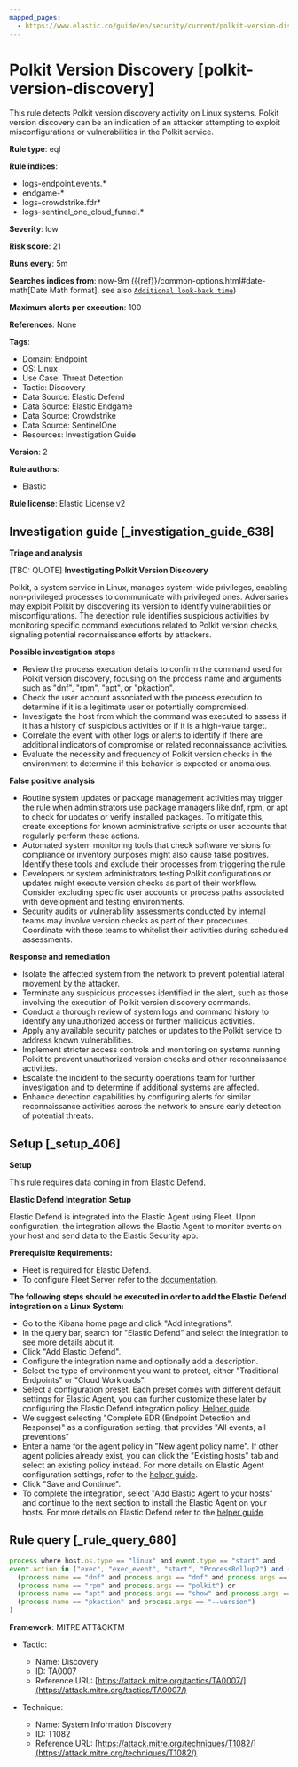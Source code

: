 ```yaml
---
mapped_pages:
  - https://www.elastic.co/guide/en/security/current/polkit-version-discovery.html
---
```


# Polkit Version Discovery [polkit-version-discovery]

This rule detects Polkit version discovery activity on Linux systems. Polkit version discovery can be an indication of an attacker attempting to exploit misconfigurations or vulnerabilities in the Polkit service.

**Rule type**: eql

**Rule indices**:

* logs-endpoint.events.*
* endgame-*
* logs-crowdstrike.fdr*
* logs-sentinel_one_cloud_funnel.*

**Severity**: low

**Risk score**: 21

**Runs every**: 5m

**Searches indices from**: now-9m ({{ref}}/common-options.html#date-math[Date Math format], see also [`Additional look-back time`](docs-content://solutions/security/detect-and-alert/create-detection-rule.md#rule-schedule))

**Maximum alerts per execution**: 100

**References**: None

**Tags**:

* Domain: Endpoint
* OS: Linux
* Use Case: Threat Detection
* Tactic: Discovery
* Data Source: Elastic Defend
* Data Source: Elastic Endgame
* Data Source: Crowdstrike
* Data Source: SentinelOne
* Resources: Investigation Guide

**Version**: 2

**Rule authors**:

* Elastic

**Rule license**: Elastic License v2

## Investigation guide [_investigation_guide_638]

**Triage and analysis**

[TBC: QUOTE]
**Investigating Polkit Version Discovery**

Polkit, a system service in Linux, manages system-wide privileges, enabling non-privileged processes to communicate with privileged ones. Adversaries may exploit Polkit by discovering its version to identify vulnerabilities or misconfigurations. The detection rule identifies suspicious activities by monitoring specific command executions related to Polkit version checks, signaling potential reconnaissance efforts by attackers.

**Possible investigation steps**

* Review the process execution details to confirm the command used for Polkit version discovery, focusing on the process name and arguments such as "dnf", "rpm", "apt", or "pkaction".
* Check the user account associated with the process execution to determine if it is a legitimate user or potentially compromised.
* Investigate the host from which the command was executed to assess if it has a history of suspicious activities or if it is a high-value target.
* Correlate the event with other logs or alerts to identify if there are additional indicators of compromise or related reconnaissance activities.
* Evaluate the necessity and frequency of Polkit version checks in the environment to determine if this behavior is expected or anomalous.

**False positive analysis**

* Routine system updates or package management activities may trigger the rule when administrators use package managers like dnf, rpm, or apt to check for updates or verify installed packages. To mitigate this, create exceptions for known administrative scripts or user accounts that regularly perform these actions.
* Automated system monitoring tools that check software versions for compliance or inventory purposes might also cause false positives. Identify these tools and exclude their processes from triggering the rule.
* Developers or system administrators testing Polkit configurations or updates might execute version checks as part of their workflow. Consider excluding specific user accounts or process paths associated with development and testing environments.
* Security audits or vulnerability assessments conducted by internal teams may involve version checks as part of their procedures. Coordinate with these teams to whitelist their activities during scheduled assessments.

**Response and remediation**

* Isolate the affected system from the network to prevent potential lateral movement by the attacker.
* Terminate any suspicious processes identified in the alert, such as those involving the execution of Polkit version discovery commands.
* Conduct a thorough review of system logs and command history to identify any unauthorized access or further malicious activities.
* Apply any available security patches or updates to the Polkit service to address known vulnerabilities.
* Implement stricter access controls and monitoring on systems running Polkit to prevent unauthorized version checks and other reconnaissance activities.
* Escalate the incident to the security operations team for further investigation and to determine if additional systems are affected.
* Enhance detection capabilities by configuring alerts for similar reconnaissance activities across the network to ensure early detection of potential threats.


## Setup [_setup_406]

**Setup**

This rule requires data coming in from Elastic Defend.

**Elastic Defend Integration Setup**

Elastic Defend is integrated into the Elastic Agent using Fleet. Upon configuration, the integration allows the Elastic Agent to monitor events on your host and send data to the Elastic Security app.

**Prerequisite Requirements:**

* Fleet is required for Elastic Defend.
* To configure Fleet Server refer to the [documentation](docs-content://reference/ingestion-tools/fleet/fleet-server.md).

**The following steps should be executed in order to add the Elastic Defend integration on a Linux System:**

* Go to the Kibana home page and click "Add integrations".
* In the query bar, search for "Elastic Defend" and select the integration to see more details about it.
* Click "Add Elastic Defend".
* Configure the integration name and optionally add a description.
* Select the type of environment you want to protect, either "Traditional Endpoints" or "Cloud Workloads".
* Select a configuration preset. Each preset comes with different default settings for Elastic Agent, you can further customize these later by configuring the Elastic Defend integration policy. [Helper guide](docs-content://solutions/security/configure-elastic-defend/configure-an-integration-policy-for-elastic-defend.md).
* We suggest selecting "Complete EDR (Endpoint Detection and Response)" as a configuration setting, that provides "All events; all preventions"
* Enter a name for the agent policy in "New agent policy name". If other agent policies already exist, you can click the "Existing hosts" tab and select an existing policy instead. For more details on Elastic Agent configuration settings, refer to the [helper guide](docs-content://reference/ingestion-tools/fleet/agent-policy.md).
* Click "Save and Continue".
* To complete the integration, select "Add Elastic Agent to your hosts" and continue to the next section to install the Elastic Agent on your hosts. For more details on Elastic Defend refer to the [helper guide](docs-content://solutions/security/configure-elastic-defend/install-elastic-defend.md).


## Rule query [_rule_query_680]

```js
process where host.os.type == "linux" and event.type == "start" and
event.action in ("exec", "exec_event", "start", "ProcessRollup2") and (
  (process.name == "dnf" and process.args == "dnf" and process.args == "info" and process.args == "polkit") or
  (process.name == "rpm" and process.args == "polkit") or
  (process.name == "apt" and process.args == "show" and process.args == "policykit-1") or
  (process.name == "pkaction" and process.args == "--version")
)
```

**Framework**: MITRE ATT&CKTM

* Tactic:

    * Name: Discovery
    * ID: TA0007
    * Reference URL: [https://attack.mitre.org/tactics/TA0007/](https://attack.mitre.org/tactics/TA0007/)

* Technique:

    * Name: System Information Discovery
    * ID: T1082
    * Reference URL: [https://attack.mitre.org/techniques/T1082/](https://attack.mitre.org/techniques/T1082/)



